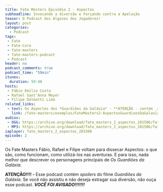 ```yaml
---
title: Fate Masters Episódio 2 - Aspectos
subheadline: Invocando a diversão e Forçando contra a Apelação
teaser: O Podcast dos Algozes dos Jogadores!
layout: post
categories:
  - Podcast
tags:
 - Fate
 - Fate-Core
 - fate-masters
 - fate-masters-podcast
 - Podcast
header: no
podcast_comments: true 
podcast_time: "59min"
itunes:
  duration: 59:48
hosts:
 - Fábio Emilio Costa
 - Rafael Sant'Anna Meyer
 - Filipe Dalmatti Lima
related_links:
 - text: Os Aspectos dos *Guardiões da Galáxia* - **ATENÇÃO - contém _spoilers_!**
   link: /fate-masters/exemplos/FateMasters2-AspectosGuardioesDaGalaxia/
audios:
 - OGG: https://archive.org/download/fate_masters_2_aspectos_201506/fate_masters_2_aspectos.ogg
 - MP3: https://archive.org/download/fate_masters_2_aspectos_201506/fate_masters_2_aspectos.mp3
iaplayer: fate_masters_2_aspectos_201506
episode: 2
---
```


Os Fate Masters Fábio, Rafael  e Filipe voltam para dissecar Aspectos:
o  que são,  como funcionam,  como utilizá-los  nas aventuras.  E para
isso,  nada melhor  que  descrever os  personagens  principais de  _Os
Guardiões da Galáxia_.

**ATENÇÃO!!!! -**  Esse podcast contém _spoilers_  do filme _Guardiões
  da  Galáxia_.  Se  você  não  assistiu e  não  deseja  estragar  sua
  diversão, não ouça esse podcast. **_VOCÊ FOI AVISADO!!!!!!!_**


